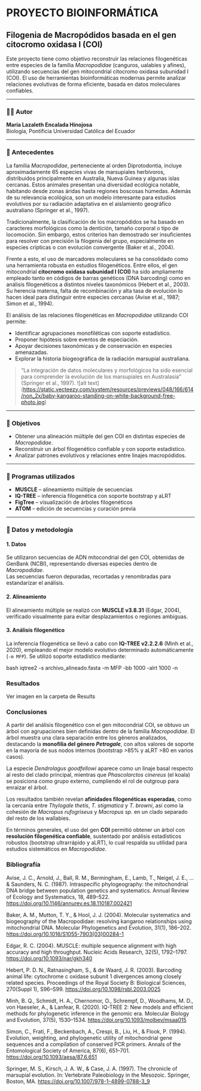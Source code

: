 # PROYECTO BIOINFORMÁTICA

## Filogenia de Macropódidos basada en el gen citocromo oxidasa I (COI)

Este proyecto tiene como objetivo reconstruir las relaciones filogenéticas entre especies de la familia *Macropodidae* (canguros, ualabíes y afines), utilizando secuencias del gen mitocondrial citocromo oxidasa subunidad I (COI). El uso de herramientas bioinformáticas modernas permite analizar relaciones evolutivas de forma eficiente, basada en datos moleculares confiables.

---

### 👩‍🔬 Autor

**María Lazaleth Encalada Hinojosa**  
Biología, Pontificia Universidad Católica del Ecuador

---

### 🧬 Antecedentes

La familia *Macropodidae*, perteneciente al orden Diprotodontia, incluye aproximadamente 65 especies vivas de marsupiales herbívoros, distribuidos principalmente en Australia, Nueva Guinea y algunas islas cercanas. Estos animales presentan una diversidad ecológica notable, habitando desde zonas áridas hasta regiones boscosas húmedas. Además de su relevancia ecológica, son un modelo interesante para estudios evolutivos por su radiación adaptativa en el aislamiento geográfico australiano (Springer et al., 1997).

Tradicionalmente, la clasificación de los macropódidos se ha basado en caracteres morfológicos como la dentición, tamaño corporal o tipo de locomoción. Sin embargo, estos criterios han demostrado ser insuficientes para resolver con precisión la filogenia del grupo, especialmente en especies crípticas o con evolución convergente (Baker et al., 2004).

Frente a esto, el uso de marcadores moleculares se ha consolidado como una herramienta robusta en estudios filogenéticos. Entre ellos, el gen mitocondrial **citocromo oxidasa subunidad I (COI)** ha sido ampliamente empleado tanto en códigos de barras genéticos (DNA barcoding) como en análisis filogenéticos a distintos niveles taxonómicos (Hebert et al., 2003). Su herencia materna, falta de recombinación y alta tasa de evolución lo hacen ideal para distinguir entre especies cercanas (Avise et al., 1987; Simon et al., 1994).

El análisis de las relaciones filogenéticas en *Macropodidae* utilizando COI permite:

- Identificar agrupaciones monofiléticas con soporte estadístico.
- Proponer hipótesis sobre eventos de especiación.
- Apoyar decisiones taxonómicas y de conservación en especies amenazadas.
- Explorar la historia biogeográfica de la radiación marsupial australiana.

> “La integración de datos moleculares y morfológicos ha sido esencial para comprender la evolución de los marsupiales en Australasia” (Springer et al., 1997).
 ![alt text] (https://static.vecteezy.com/system/resources/previews/048/166/614/non_2x/baby-kangaroo-standing-on-white-background-free-photo.jpg)

---

### 🎯 Objetivos

- Obtener una alineación múltiple del gen COI en distintas especies de *Macropodidae*.
- Reconstruir un árbol filogenético confiable y con soporte estadístico.
- Analizar patrones evolutivos y relaciones entre linajes macropódidos.

---

### 🧪 Programas utilizados

- **MUSCLE** – alineamiento múltiple de secuencias
- **IQ-TREE** – inferencia filogenética con soporte bootstrap y aLRT
- **FigTree** – visualización de árboles filogenéticos
- **ATOM** – edición de secuencias y curación previa

---

### 🔬 Datos y metodología

#### 1. Datos
Se utilizaron secuencias de ADN mitocondrial del gen COI, obtenidas de GenBank (NCBI), representando diversas especies dentro de *Macropodidae*.  
Las secuencias fueron depuradas, recortadas y renombradas para estandarizar el análisis.

#### 2. Alineamiento
El alineamiento múltiple se realizó con **MUSCLE v3.8.31** (Edgar, 2004), verificado visualmente para evitar desplazamientos o regiones ambiguas.

#### 3. Análisis filogenético
La inferencia filogenética se llevó a cabo con **IQ-TREE v2.2.2.6** (Minh et al., 2020), empleando el mejor modelo evolutivo determinado automáticamente (`-m MFP`). Se utilizó soporte estadístico mediante:

bash
iqtree2 -s archivo_alineado.fasta -m MFP -bb 1000 -alrt 1000 -n

### Resultados
Ver imagen en la carpeta de Results 

### Conclusiones 

A partir del análisis filogenético con el gen mitocondrial COI, se obtuvo un árbol con agrupaciones bien definidas dentro de la familia *Macropodidae*. El árbol muestra una clara separación entre los géneros analizados, destacando la **monofilia del género *Petrogale***, con altos valores de soporte en la mayoría de sus nodos internos (bootstrap >85% y aLRT >80 en varios casos).

La especie *Dendrolagus goodfellowi* aparece como un linaje basal respecto al resto del clado principal, mientras que *Phascolarctos cinereus* (el koala) se posiciona como grupo externo, cumpliendo el rol de outgroup para enraizar el árbol. 

Los resultados también revelan **afinidades filogenéticas esperadas**, como la cercanía entre *Thylogale thetis*, *T. stigmatica* y *T. browni*, así como la cohesión de *Macropus rufogriseus* y *Macropus sp.* en un clado separado del resto de los wallabies.

En términos generales, el uso del gen **COI** permitió obtener un árbol con **resolución filogenética confiable**, sustentado por análisis estadísticos robustos (bootstrap ultrarrápido y aLRT), lo cual respalda su utilidad para estudios sistemáticos en *Macropodidae*.


### Bibliografía 
Avise, J. C., Arnold, J., Ball, R. M., Bermingham, E., Lamb, T., Neigel, J. E., ... & Saunders, N. C. (1987).
Intraspecific phylogeography: the mitochondrial DNA bridge between population genetics and systematics.
Annual Review of Ecology and Systematics, 18, 489–522.
https://doi.org/10.1146/annurev.es.18.110187.002421

Baker, A. M., Mutton, T. Y., & Hool, J. J. (2004).
Molecular systematics and biogeography of the Macropodidae: resolving kangaroo relationships using mitochondrial DNA.
Molecular Phylogenetics and Evolution, 31(1), 186–202.
https://doi.org/10.1016/S1055-7903(03)00284-1

Edgar, R. C. (2004).
MUSCLE: multiple sequence alignment with high accuracy and high throughput.
Nucleic Acids Research, 32(5), 1792–1797.
https://doi.org/10.1093/nar/gkh340

Hebert, P. D. N., Ratnasingham, S., & de Waard, J. R. (2003).
Barcoding animal life: cytochrome c oxidase subunit 1 divergences among closely related species.
Proceedings of the Royal Society B: Biological Sciences, 270(Suppl 1), S96–S99.
https://doi.org/10.1098/rsbl.2003.0025

Minh, B. Q., Schmidt, H. A., Chernomor, O., Schrempf, D., Woodhams, M. D., von Haeseler, A., & Lanfear, R. (2020).
IQ-TREE 2: New models and efficient methods for phylogenetic inference in the genomic era.
Molecular Biology and Evolution, 37(5), 1530–1534.
https://doi.org/10.1093/molbev/msaa015

Simon, C., Frati, F., Beckenbach, A., Crespi, B., Liu, H., & Flook, P. (1994).
Evolution, weighting, and phylogenetic utility of mitochondrial gene sequences and a compilation of conserved PCR primers.
Annals of the Entomological Society of America, 87(6), 651–701.
https://doi.org/10.1093/aesa/87.6.651

Springer, M. S., Kirsch, J. A. W., & Case, J. A. (1997).
The chronicle of marsupial evolution.
In: Vertebrate Paleobiology in the Mesozoic. Springer, Boston, MA.
https://doi.org/10.1007/978-1-4899-0788-3_9

